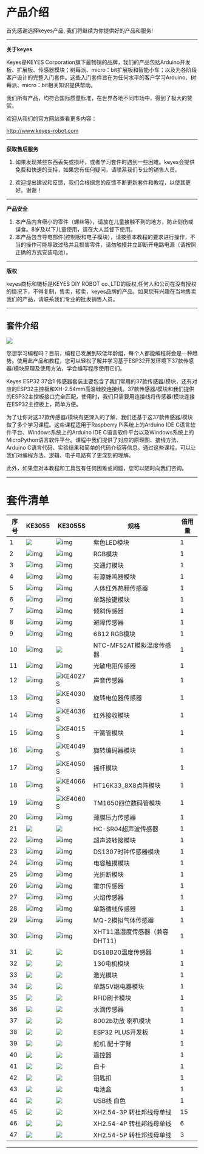 
# 产品介绍

首先感谢选择keyes产品,
我们将继续为你提供好的产品和服务!

---

**关于keyes**

Keyes是KEYES Corporation旗下最畅销的品牌，我们的产品包括Arduino开发板、扩展板、传感器模块；树莓派、micro：bit扩展板和智能小车；以及为各阶段客户设计的完整入门套件。这些入门套件旨在为任何水平的客户学习Arduino、树莓派、micro：bit相关知识提供帮助。

我们所有产品，均符合国际质量标准，在世界各地不同市场中，得到了极大的赞赏。 

欢迎从我们的官方网站查看更多内容：

http://www.keyes-robot.com

---

**获取售后服务**

1. 如果发现某些东西丢失或损坏，或者学习套件时遇到一些困难。keyes会提供免费和快速的支持，如果您有任何疑问，请联系我们专业的销售人员。

2. 欢迎提出建议和反馈，我们会根据您的反馈不断更新套件和教程，以使其更好。谢谢！

---

**产品安全**                               

1. 本产品内含细小的零件（螺丝等），请放在儿童接触不到的地方，防止划伤或误食。8岁及以下儿童使用，请在大人监督下使用。
2. 本产品包含导电部件(控制板和电子模块），请按照本教程的要求进行操作，不当的操作可能导致过热并且损害零件，请勿触摸并立即断开电路电源（请按照正确的方式安装电池）。

---

**版权**

keyes商标和徽标是KEYES DIY ROBOT co.,LTD的版权,任何人和公司在没有授权的情况下，不得复制，售卖，转卖，keyes品牌的产品。如果您有兴趣在当地售卖我们的产品，请联系我们专业的批发销售人员。

---


## 套件介绍

![](media/KE3055.jpg)

您想学习编程吗？目前，编程已发展到较低年龄组，每个人都能编程将会是一种趋势。使用此产品和教程，您可以轻松了解并学习基于ESP32开发环境下37款传感器/模块原理及使用方法，学会编写程序使用它们。

Keyes ESP32 37合1 传感器套装主要包含了我们常用的37款传感器/模块，还有对应的ESP32主控板和XH-2.54mm高温硅胶连接线。37款传感器/模块和我们提供的ESP32主控板接口完全匹配。使用时，我们只需要用连接线将传感器/模块连接在ESP32主控板上，简单方便。

为了让你对这37款传感器/模块有更深入的了解，我们还基于这37款传感器/模块做了多个学习课程。这些课程适用于Raspberry Pi系统上的Arduino IDE C语言软件平台、Windows系统上的Arduino IDE C语言软件平台以及Windows系统上的MicroPython语言软件平台。课程中我们提供了对应的原理图、接线方法、Arduino C语言代码、实验结果和简单的代码介绍等信息。通过这些课程，可以让我们对编程方法、逻辑、电子电路有了更深刻的理解。       

此外，如果您对本教程和工具包有任何困难或问题，您可以随时向我们咨询。

---

# 套件清单

| 序号 | KE3055                   | KE3055S                                      | 规格                           | 倍用量 |
| ---- | ------------------------ | -------------------------------------------- | ------------------------------ | ------ |
| 1    | ![](media/KE4075.png)    | ![img](media/KE4075S.png)                    | 紫色LED模块                    | 1      |
| 2    | ![img](media/KE4074.png) | ![img](media/KE4074S.png)                    | RGB模块                        | 1      |
| 3    | ![img](media/KE4008.png) | ![img](media/KE4008S.png)                    | 交通灯模块                     | 1      |
| 4    | ![img](media/KE4010.png) | ![img](media/KE4010S.png)                    | 有源蜂鸣器模块                 | 1      |
| 5    | ![img](media/KE4018.png) | ![img](media/KE4018S.png)                    | 人体红外热释传感器             | 1      |
| 6    | ![img](media/KE4012.png) | ![img](media/KE4012S.png)                    | 单路按键模块                   | 1      |
| 7    | ![img](media/KE4017.png) | ![img](media/KE4017S.png)                    | 倾斜传感器                     | 1      |
| 8    | ![img](media/KE4019.png) | ![img](media/KE4019S.png)                    | 避障传感器                     | 1      |
| 9    | ![img](media/KE4009.png) | ![img](media/KE4009S.png)                    | 6812 RGB模块                   | 1      |
| 10   | ![img](media/KE4025.png) | ![](media/KE4025S.png)                       | NTC-MF52AT模拟温度传感器       | 1      |
| 11   | ![img](media/KE4026.png) | ![img](media/KE4026S.png)                    | 光敏电阻传感器                 | 1      |
| 12   | ![img](media/KE4027.png) | ![KE4027S](media/KE4027S-17520465926801.png) | 声音传感器                     | 1      |
| 13   | ![img](media/KE4030.png) | ![KE4030S](media/KE4030S-17520466008882.png) | 旋转电位器传感器               | 1      |
| 14   | ![img](media/KE4036.png) | ![KE4036S](media/KE4036S-17520466083853.png) | 红外接收模块                   | 1      |
| 15   | ![img](media/KE4015.png) | ![KE4015S](media/KE4015S-17520466167124.png) | 干簧管模块                     | 1      |
| 16   | ![img](media/KE4049.png) | ![KE4049S](media/KE4049S-17520466248275.png) | 旋转编码器模块                 | 1      |
| 17   | ![img](media/KE4050.png) | ![KE4050S](media/KE4050S-17520466319846.png) | 摇杆模块                       | 1      |
| 18   | ![img](media/KE4066.png) | ![KE4066S](media/KE4066S-17520468438287.png) | HT16K33_8X8点阵模块            | 1      |
| 19   | ![img](media/KE4060.png) | ![KE4060S](media/KE4060S-17520468501228.png) | TM1650四位数码管模块           | 1      |
| 20   | ![img](media/KE4069.png) | ![img](media/KE4069S.png)                    | 薄膜压力传感器                 | 1      |
| 21   | ![](media/MD0017.png)    | ![](media/MD0017.png)                        | HC-SR04超声波传感器            | 1      |
| 22   | ![img](media/KE4039.png) | ![img](media/KE4039S.png)                    | 超声波转接模块                 | 1      |
| 23   | ![img](media/KE4072.png) | ![img](media/KE4072S.png)                    | DS1307时钟传感器模块           | 1      |
| 24   | ![img](media/KE4013.png) | ![img](media/KE4013S.png)                    | 电容触摸模块                   | 1      |
| 25   | ![img](media/KE4014.png) | ![img](media/KE4014S.png)                    | 光折断模块                     | 1      |
| 26   | ![img](media/KE4016.png) | ![img](media/KE4016S.png)                    | 霍尔传感器                     | 1      |
| 27   | ![img](media/KE4020.png) | ![img](media/KE4020S.png)                    | 火焰传感器                     | 1      |
| 28   | ![img](media/KE4024.png) | ![img](media/KE4024S.png)                    | 单路循线传感器                 | 1      |
| 29   | ![img](media/KE4029.png) | ![img](media/KE4029S.png)                    | MQ-2模拟气体传感器             | 1      |
| 30   | ![img](media/KE4033.png) | ![img](media/KE4033S.png)                    | XHT11温湿度传感器（兼容DHT11） | 1      |
| 31   | ![](media/KE4034.png)    | ![](media/KE4034S.png)                       | DS18B20温度传感器              | 1      |
| 32   | ![](media/KE4038.png)    | ![](media/KE4038S.png)                       | 130电机模块                    | 1      |
| 33   | ![](media/KE4043.png)    | ![](media/KE4043S.png)                       | 激光模块                       | 1      |
| 34   | ![](media/KE4062.png)    | ![](media/KE4062S.png)                       | 单路5V继电器模块               | 1      |
| 35   | ![](media/KE4065.png)    | ![](media/KE4065S.png)                       | RFID刷卡模块                   | 1      |
| 36   | ![](media/KE4048.png)    | ![](media/KE4048S.png)                       | 水滴传感器                     | 1      |
| 37   | ![](media/KE4067.png)    | ![](media/KE4067S.png)                       | 8002b功放 喇叭模块             | 1      |
| 38   | ![](media/KS5016.png)    | ![](media/KS5016.png)                        | ESP32 PLUS开发板               | 1      |
| 39   | ![](media/67820089.png)  | ![](media/67820089.png)                      | 舵机 配十字臂                  | 1      |
| 40   | ![](media/67820038.png)  | ![](media/67820038.png)                      | 遥控器                         | 1      |
| 41   | ![](media/69520001.png)  | ![](media/69520001.png)                      | 白卡                           | 1      |
| 42   | ![](media/69520002.png)  | ![](media/69520002.png)                      | 钥匙扣                         | 1      |
| 43   | ![](media/OR0266.png)    | ![](media/OR0266.png)                        | 电池盒                         | 1      |
| 44   | ![](media/12600028.png)  | ![](media/12600028.png)                      | USB线 白色                     | 1      |
| 45   | ![](media/19720013.png)  | ![](media/19720013.png)                      | XH2.54-3P 转杜邦线母单线       | 15     |
| 46   | ![](media/19720101.png)  | ![](media/19720101.png)                      | XH2.54-4P 转杜邦线母单线       | 6      |
| 47   | ![](media/19700212.png)  | ![](media/19700212.png)                      | XH2.54-5P 转杜邦线母单线       | 3      |

---













